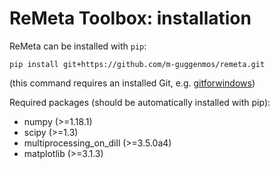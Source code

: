 # ReMeta Toolbox: installation

ReMeta can be installed with `pip`:
```
pip install git+https://github.com/m-guggenmos/remeta.git
```
(this command requires an installed Git, e.g. [gitforwindows](https://gitforwindows.org/))


Required packages (should be automatically installed with pip):
- numpy (>=1.18.1)
- scipy (>=1.3)
- multiprocessing_on_dill (>=3.5.0a4)
- matplotlib (>=3.1.3)